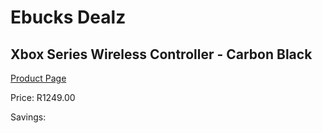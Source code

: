 
# Ebucks Dealz
## Xbox Series Wireless Controller - Carbon Black
[Product Page](https://www.ebucks.com/web/shop/productSelected.do?prodId=1076279177&catId=1158501552)

Price: R1249.00

Savings: 


	
